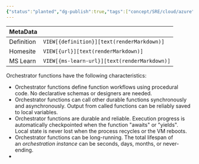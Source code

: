 ```yaml
---
{"status":"planted","dg-publish":true,"tags":["concept/SRE/cloud/azure"],"creation_date":"2024-05-07 17:30","definition":"You can use an orchestrator function to orchestrate the execution of other Durable functions within a function app.","ms-learn-url":"https://learn.microsoft.com/en-us/azure/azure-functions/durable/durable-functions-orchestrations","url":"undefined","aliases":null,"permalink":"/concepts/azure-functions-durable-orchestrations/","dgPassFrontmatter":true}
---
```



| MetaData   |                                              |
| ---------- | -------------------------------------------- |
| Definition | `VIEW[{definition}][text(renderMarkdown)]`   |
| Homesite   | `VIEW[{url}][text(renderMarkdown)]`          |
| MS Learn   | `VIEW[{ms-learn-url}][text(renderMarkdown)]` |

Orchestrator functions have the following characteristics:
- Orchestrator functions define function workflows using procedural code. No declarative schemas or designers are needed.
- Orchestrator functions can call other durable functions synchronously and asynchronously. Output from called functions can be reliably saved to local variables.
- Orchestrator functions are durable and reliable. Execution progress is automatically checkpointed when the function "awaits" or "yields". Local state is never lost when the process recycles or the VM reboots.
- Orchestrator functions can be long-running. The total lifespan of an _orchestration instance_ can be seconds, days, months, or never-ending.
- 